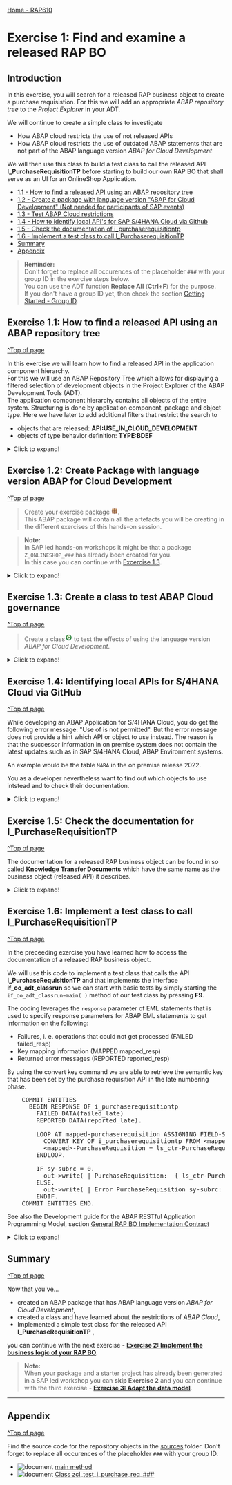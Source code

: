 [Home - RAP610](../../../../#exercises)

# Exercise 1: Find and examine a released RAP BO

## Introduction

In this exercise, you will search for a released RAP business object to create a purchase requisistion. For this we will add an appropriate *ABAP repository tree* to the *Project Explorer* in your ADT.

We will continue to create a simple class to investigate 

- How ABAP cloud restricts the use of not released APIs
- How ABAP cloud restricts the use of outdated ABAP statements that are not part of the ABAP language version *ABAP for Cloud Development*   

We will then use this class to build a test class to call the released API **I_PurchaseRequisitionTP** before starting to build our own RAP BO that shall serve as an UI for an OnlineShop Application.  

 

- [1.1 - How to find a released API using an ABAP repository tree](#exercise-11-how-to-find-a-released-api-using-an-abap-repository-tree)
- [1.2 - Create a package with language version "ABAP for Cloud Development" (Not needed for participants of SAP events)](#exercise-12-create-package-with-language-version-abap-for-cloud-development) 
- [1.3 - Test ABAP Cloud restrictions](#exercise-13-create-a-class-to-test-abap-cloud-governance)
- [1.4 - How to identify local API's for SAP S/4HANA Cloud via Github ](#exercise-14-identifying-local-apis-for-s4hana-cloud-via-github)
- [1.5 - Check the documentation of i_purchaserequisitiontp](#exercise-15-check-the-documentation-for-i_purchaserequisitiontp)
- [1.6 - Implement a test class to call I_PurchaserequisitionTP ](#exercise-16-implement-a-test-class-to-call-i_purchaserequisitiontp)
- [Summary](#summary)
- [Appendix](#appendix)


> **Reminder:**   
> Don't forget to replace all occurences of the placeholder **`###`** with your group ID in the exercise steps below.  
> You can use the ADT function **Replace All** (**Ctrl+F**) for the purpose.   
> If you don't have a group ID yet, then check the section [Getting Started - Group ID](../ex0/readme.md#group-id).    

## Exercise 1.1: How to find a released API using an ABAP repository tree  
[^Top of page](#)

In this exercise we will learn how to find a released API in the application component hierarchy.  
For this we will use an ABAP Repository Tree which allows for displaying a filtered selection of development objects in the Project Explorer of the ABAP Development Tools (ADT).   
The application component hierarchy contains all objects of the entire system. Structuring is done by application component, package and object type. 
Here we have later to add additional filters that restrict the search to 
- objects that are released: **API:USE_IN_CLOUD_DEVELOPMENT**  
- objects of type behavior definition: **TYPE:BDEF**    

 <details>
  <summary>Click to expand!</summary>

  1. In the Project Explorer, right-click on your ABAP Project and choose New -> ABAP Repository Tree...

  ![package](images/400_abap_repository_tree.png). 

  2. In the Create Tree dialog, choose **Appliction Component Hierarchy** as filter criterion and click the **Next >** button.

  ![package](images/410_abap_repository_tree.png)  
 

  3. Since we are only interested in released objects and in behavior definitions, we place the cursor in the input field **Property Filter** and press **Ctrl + Space** to use the *Content Assit* to open the list of object types.   
 
 Double-click on **API:** and then again press **Ctrl + Space** to get a list of API states. Here we navigate to **USE_IN_CLOUD_DEVELOPMENT** and double-click on this entry so that the entry in the property filter text box now reads **api:use_in_cloud_development**.  

Then add a **blank** behind the filter statement and and press again **Ctrl + space**.  This time we double-click on **TYPE:** and after having pressed again  **Ctrl + Space** we double-click on **BDEF**.  
  
  ![abap_repository_tree](images/420_abap_repository_tree.gif) 

  The entry in the property filter text box now reads as follows: **api:use_in_cloud_development type:bdef**   
 
  Rename tree name to **Application Component Hierarchy filtered by API state and object type (BDEF)** and the press **Finish**.     

  ![package](images/460_abap_repository_tree.png)  
 
  3. Check the content of the ABAP repository tree that you have created and navigate to the application component **MM-PUR-REQ**.  Here we find the name **I_PurchaseRequisitionTP** of a released API to create purchase requisitions.   

  ![package](images/470_abap_repository_tree.png) 

  > When you create another ABAP repository tree based on the *Application Hierarchy* template and use the filter `TYPE:TRAN` to display classic dynpro transactions you will find 5 transactions in the application component **MM-PUR-REQ** such as **ME51N**, **ME52N** and **ME53N** which can be used to create, update and display purchase requisitions.   

  ![package](images/480_abap_repository_tree.png) 

  4. Checking out released API's in SAP S/4HANA Cloud we see that the number of released API's is growing. The following screen shot shows the data from an SAP S/4HANA Cloud 2302 system.

  ![package](images/490_abap_repository_tree.png)   

  >**Hint:**    
  > The filter `api:` or `type:`can also be applied in the dialog *Open ABAP Development Object*. Press **Ctrl + Shift + A** to open this dialog.  
  > In the following example, the filter `api:` is being used to find CDS views (filter `type:DDLS`) with name pattern `I_SALES` which were released as APIs for use in key user apps (filter api:USE_IN_KEY_USER_APPS):

  > ![package](images/495_abap_repository_tree.png) 
    


 </details> 

 
## Exercise 1.2: Create Package with language version ABAP for Cloud Development
[^Top of page](#)

> Create your exercise package ![package](../../images/adt_package.png).   
> This ABAP package will contain all the artefacts you will be creating in the different exercises of this hands-on session.

> **Note:**  
> In SAP led hands-on workshops it might be that a package `Z_ONLINESHOP_###` has already been created for you.  
> In this case you can continue with [Excercise 1.3](#exercise-13-create-a-class-to-test-abap-cloud-governance).      
 
 <details>
  <summary>Click to expand!</summary>

   1. In ADT, go to the **Project Explorer**, right-click on the folder **`Favorite Packages`**, and select **Add Package** from the context menu. 

   ![package](images/200_create_package.png).

   2. In the search dialogue start to type **ZLOCAL** and select the entry **ZLOCAL** from the result list.

   ![package](images/210_create_package.png).
   
   2. In ADT, again the **Project Explorer** right-click on the package **`ZLOCAL`**, and select **New** > **ABAP Package** from the context menu. 

   ![package](images/220_create_package.png)
   
   3. Maintain the required information (`###` is your group ID):
       - Name: **`Z_ONLINESHOP_###`**
       - Description: _**`Online Shop ###`**_
       - Select the box **Add to favorites package**
       
      Click **Next >**.

   ![package](images/230_create_package.png).

   4. Do not enter an Application Component and press **Next**

   ![package](images/240_create_package.png).

   5. Create a new transport request, maintain a description (e.g. _**Online Shop Package ###**_), and click **Finish**.
      
   ![package](images/250_create_package.png).

   6. You should now see your new package in your *Project Explorer*

   ![package](images/270_create_package.png).

   7. Check the language version of your package

      As you can see your package has the superpackage `ZLOCAL`. This is a structure package that is part of the software component `ZLOCAL` which is configured for the use of **ABAP for Cloud Development** and the **Local Objects**. 

      ![package](images/280_create_package.png).

</details>

## Exercise 1.3: Create a class to test ABAP Cloud governance
[^Top of page](#)

> Create a class![class](../../images/adt_class.png) to test the effects of using the language version *ABAP for Cloud Development*.   

 <details>
  <summary>Click to expand!</summary>

   1. Right-click on your ABAP package **`z_online_shop_###`** and select **New** > **ABAP Class** from the context menu.

      ![package](images/300_new_class.png). 
  
   3. Maintain the required information (`###` is your group ID).
      - Name: **`zcl_test_i_purchase_req_###`**
      - Description: _**`Test Purchase Req API I_PurchaserequisitionTP`**_                  

      Click on **Add** and select the interface `if_oo_adt_classrun`. 

      and click **Next >**

      ![package](images/310_new_class.png). 

   4. Select a transport request, and click **Finish** to create the class.


   
   5. Copy the code snippet provided below and add it in the implementation section of the methode `main`. 
 
      > **Hint**: Hover the code snippet and choose the _Copy raw contents_ icon ![copy_raw_content](../../images/copyrawcontents.png) appearing in the upper-right corner to copy it. 
      
 <pre lang="ABAP">
   METHOD if_oo_adt_classrun~main.
  
    CALL FUNCTION 'POPUP_TO_CONFIRM'.

    select single * from MARA where matnr = '1234' into @data(material_info).

    call function 'BAPI_PR_CREATE'
*  EXPORTING
*    prheader               = 
*    prheaderx              = 
*    testrun                = 
*  IMPORTING
*    number                 = 
*    prheaderexp            = 
*  TABLES
*    return                 = 
*    pritem                 = 
*    pritemx                = 
*    pritemexp              = 
*    pritemsource           = 
*    praccount              = 
* ...

  .

    SELECT * FROM EBAN WHERE banfn = '0010001516' INTO TABLE @DATA(purchase_req_data_from_eban).

    SELECT * FROM  I_PURCHASEREQUISITIONITEMAPI01 WHERE PurchaseRequisition = '0010001516' INTO TABLE @DATA(purchase_req_data).
  ENDMETHOD.

ENDCLASS.
 </pre>

      The ABAP class `zcl_test_i_purchase_req_###` in the screenshot underneath uses the ABAP Cloud development model (ABAP language version “ABAP for Cloud development”). The class cannot be compiled because of two ABAP statements containing syntax-errors:

      - Line 17: The SAP function module `POPUP_TO_CONFIRM` is used in the classic Dynpro/SAP GUI world and is no public SAP API in the ABAP Cloud development model.  
  
      - Line 19: Direct access to SAP table `MARA` is also not allowed. Here (in 2022) the devloper gets **no** hint which public API to use instead.
  
      - Line 21: The use of the SAP function module `BAPI_PR_CREATE` is also forbidden in the ABAP Cloud development model, but for this function module a successor is available, namely the Behavior Definition `I_PURCHASEREQUISITIONTP` which is mentioned in the error message.   
  
      - Line 41: Direct access to SAP table `EBAN` is also not allowed. Here (in 2022) the devloper already gets a hint to use the public CDS view `I_PURCHASEREQUISITIONITEMAPI01` instead.
  
      - Line 43: Valid access to CDS view `I_PURCHASEREQUISITIONITEMAPI01`. 
             
![package](images/330_new_class_a.png). 
      
   6. The effect of the release state **Not to Be Released** in combination with a successor is illustrated below for the table `EBAN`, which was replaced by the CDS view `I_PURCHASEREQUISITIONITEMAPI01`. When you open an object such as `EBAN` for which a success is maintained you see this information also in the **Properties** in ADT where you have the option to conveniently navigate to the successor object.   
   
   ![package](images/340_new_class_a.png). 
  
  7. What you can do if the use of an object is not permitted but now successor has been maintained in the current release is described in the following exercise. 

</details>


 
## Exercise 1.4: Identifying local APIs for S/4HANA Cloud via GitHub   
[^Top of page](#)

While developing an ABAP Application for S/4HANA Cloud, you do get the following error message: "Use of <Object Type> <Object Name> is not permitted". But the error message does not provide a hint which API or object to use instead. The reason is that the successor information in on premise system does not contain the latest updates such as in SAP S/4HANA Cloud, ABAP Environment systems.   

An example would be the table `MARA` in the on premise release 2022.  

 You as a developer nevertheless want to find out which objects to use intstead and to check their documentation.   

 <details>
  <summary>Click to expand!</summary>
  
  1. Check out the GitHub repository. 
  
     The repository contains the list of released APIs of S/4HANA Cloud. In addition also the objects that are not released are contained with the specification of successor objects. All objects are contained in one JSON file. This file is used as content for the ABAP Test Cockpit Check "Usage of Released APIs (Cloudification Repository)". This check can be used by customers and partners to analyse existing custom code concerning the usage of released and not released APIs on all ECC and S/4HANA releases. The check is available in SAP BTP, ABAP environment.
     
     [S/4 HANA Cloud - Released objects for ATC Check (Cloudification Repository)](https://github.com/SAP/abap-atc-cr-cv-s4hc).
     
 When we check the **csv file** that is public available we can retrieve a list of successors for the table MARA.  
 
 ![MARA](images/810_use_sap_note_and_github.png)  
 
 And we can identify additional released API's from the purchase requisition area.   
 
 ![I_PURCHASEREQUISITIONTP](images/810_use_sap_note_and_github.png)  
  
 While csv files are nice for human beings, computers prefer json files.  
 
 [Link to json sample file](https://raw.githubusercontent.com/SAP/abap-atc-cr-cv-s4hc/main/src/objectReleaseInfo_2208.json) 
  
 </details>  

## Exercise 1.5: Check the documentation for I_PurchaseRequisitionTP
[^Top of page](#)

The documentation for a released RAP business object can be found in so called **Knowledge Transfer Documents** which have the same name as the business object (released API) it describes.     

 <details>
  <summary>Click to expand!</summary>

  1. You can find the **Knowledge Transfer Document** of a realeased API in the folder **Documentation** underneath the business object in the Project Explorer.
  It can also be opened from within the source code editor of your behavior definition. Here you find the link at the top of the source code of the behavior definition.

  ![KTD](images/500_check_documentation.png) 

  2. The **Knowledge Transfer Document** can also be opened directly via the **Open Development Object** dialogu that can be opened via the menu or via the short cut **Ctrl+Shift+A**.  

  ![KTD](images/510_check_documentation.png) 

  3. When you have opened the **Knowledge Transfer Document** you should change from the **Source** tab to the more appealing visualization of the **Preview** tab.  

  ![KTD](images/520_check_documentation.gif)  

  4. The **Knowledge Transfer Document** provides you with code snippets that help you to write code to perform the operation (e.g. *create* as shown below) or an action which is supported by this business object.  

  ![KTD](images/530_check_documentation.png)     


We will use these code templates to create a test class that calls the API **I_PurchaseRequisitionTP** in order to create purchase requisitions in the following Excercise.

We will reuse this code in the implementation of the behavior definition class of our sample RAP business object **OnlineShop**. 

 </details> 



## Exercise 1.6: Implement a test class to call I_PurchaseRequisitionTP
[^Top of page](#)

In the preceeding exercise you have learned how to access the documentation of a released RAP business object.  

We will use this code to implement a test class that calls the API **I_PurchaseRequisitionTP** and that implements the interface **if_oo_adt_classrun** so we can start with basic tests by simply starting the `if_oo_adt_classrun~main( )` method of our test class by pressing **F9**.

The coding leverages the `response` parameter of EML statements that is used to specify response parameters for ABAP EML statements to get information on the following: 

- Failures, i. e. operations that could not get processed (FAILED failed_resp)   
- Key mapping information (MAPPED mapped_resp)   
- Returned error messages (REPORTED reported_resp)

By using the convert key command we are able to retrieve the semantic key that has been set by the purchase requisition API in the late numbering phase.   

<pre language=ABAP>
    COMMIT ENTITIES
      BEGIN RESPONSE OF i_purchaserequisitiontp
        FAILED DATA(failed_late)
        REPORTED DATA(reported_late).

        LOOP AT mapped-purchaserequisition ASSIGNING FIELD-SYMBOL(&lt;mapped&gt;).
          CONVERT KEY OF i_purchaserequisitiontp FROM &lt;mapped&gt;-%pid TO DATA(ls_ctr).
          &lt;mapped&gt;-PurchaseRequisition = ls_ctr-PurchaseRequisition.
        ENDLOOP.

        IF sy-subrc = 0.
          out->write( | PurchaseRequisition:  { ls_ctr-PurchaseRequisition } | ).
        ELSE.
          out->write( | Error PurchaseRequisition sy-subrc:  { sy-subrc } | ).
        ENDIF.
    COMMIT ENTITIES END.     
</pre>

See also the Development guide for the ABAP RESTful Application Programming Model, section [General RAP BO Implementation Contract](https://help.sap.com/docs/ABAP_PLATFORM_NEW/fc4c71aa50014fd1b43721701471913d/1040b81372d44ed38b07a409fa0e1769.html?locale=en-US&version=202210.000)  

 <details>
  <summary>Click to expand!</summary>

  1. Open the test class **zcl_test_i_purchase_req_###** that you have created before by pressing **Ctrl+Shift+A**.    

     ![test class](images/600_develop_test_class.png)  

  2. Replace the code in the `if_oo_adt_classrun~main( )` method with the following code snippet.   

     📄 [source code main method](sources/main_test_class.txt)  

  3. Run the test class by pressing **F9**.  

     ![test class](images/610_develop_test_class.png)  
     
     

 </details> 



## Summary 
[^Top of page](#)

Now that you've... 
- created an ABAP package that has ABAP language version *ABAP for Cloud Development*,
- created a class and have learned about the restrictions of *ABAP Cloud*,
- Implemented a simple test class for the released API **I_PurchaseRequisitionTP** ,

you can continue with the next exercise - **[Exercise 2: Implement the business logic of your RAP BO](../ex2/#readme)**.

> **Note:**   
> When your package and a starter project has already been generated in a SAP led workshop you can **skip Exercise 2** and you can continue with the third exercise - **[Exercise 3: Adapt the data model](../ex3/README.md)**.   
---

## Appendix
[^Top of page](#)

Find the source code for the repository objects in the [sources](sources) folder. Don't forget to replace all occurences of the placeholder `###` with your group ID.

- ![document](images/doc.png) [main method](sources/main_test_class.txt)
- ![document](images/doc.png) [Class zcl_test_i_purchase_req_###](sources/zcl_test_i_purchase_req_%23%23%23.txt)

